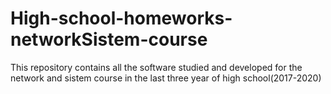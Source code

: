 # High-school-homeworks-networkSistem-course
This repository contains all the software studied and developed for the network and sistem course in the last three year of high school(2017-2020)
